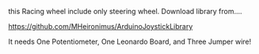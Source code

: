 this Racing wheel include only steering wheel.
Download library from....

https://github.com/MHeironimus/ArduinoJoystickLibrary

It needs One Potentiometer, One Leonardo Board, and Three Jumper wire!
